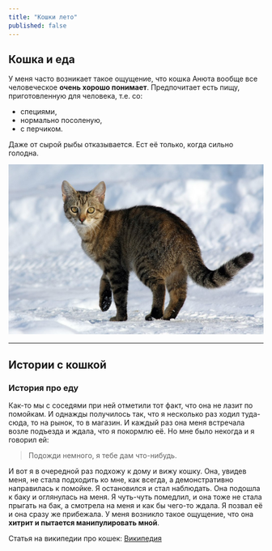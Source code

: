 ```yaml
---
title: "Кошки лето"
published: false
---
```


## Кошка и еда

У меня часто возникает такое ощущение, что кошка Анюта вообще все человеческое **очень хорошо понимает**. Предпочитает есть пищу, приготовленную для человека, т.е. со:

- специями,
- нормально посоленую,
- с перчиком.

Даже от сырой рыбы отказывается. Ест её только, когда сильно голодна. 

![](/2022-06-25-0001.jpg)

---

## Истории с кошкой

### История про еду

Как-то мы с соседями при ней отметили тот факт, что она не лазит по помойкам. И однажды получилось так, что я несколько раз ходил туда-сюда, то на рынок, то в магазин. И каждый раз она меня встречала возле подъезда и ждала, что я покормлю её. Но мне было некогда и я говорил ей:

> Подожди немного, я тебе дам что-нибудь.

И вот я в очередной раз подхожу к дому и вижу кошку. Она, увидев меня, не стала подходить ко мне, как всегда, а демонстративно направилась к помойке. Я остановился и стал наблюдать. Она подошла к баку и оглянулась на меня. Я чуть-чуть помедлил, и она тоже не стала прыгать на бак, а смотрела на меня и как бы чего-то ждала. Я позвал её и она сразу же прибежала. У меня возникло такое ощущение, что она **хитрит и пытается манипулировать мной**.

Статья на википедии про кошек: [Википедия](https://ru.wikipedia.org/wiki/Кошка)

